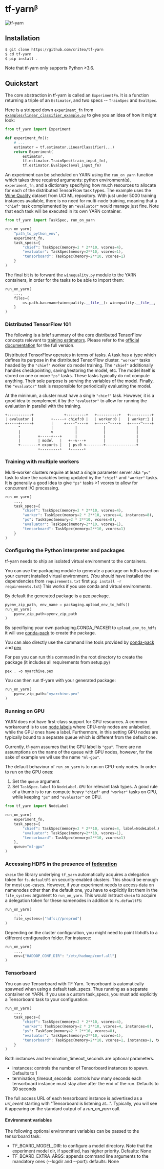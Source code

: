 tf-yarnᵝ
========

![tf-yarn](skein.png)

Installation
------------

```bash
$ git clone https://github.com/criteo/tf-yarn
$ cd tf-yarn
$ pip install .
```

Note that tf-yarn only supports Python ≥3.6.

[skein-criteo-forks]: https://github.com/criteo-forks/skein

Quickstart
----------

The core abstraction in tf-yarn is called an `ExperimentFn`. It is
a function returning a triple of an `Estimator`, and two specs --
`TrainSpec` and `EvalSpec`.

Here is a stripped down `experiment_fn` from
[`examples/linear_classifier_example.py`](examples/linear_classifier_example.py)
to give you an idea of how it might look:

```python
from tf_yarn import Experiment

def experiment_fn():
    # ...
    estimator = tf.estimator.LinearClassifier(...)
    return Experiment(
        estimator,
        tf.estimator.TrainSpec(train_input_fn),
        tf.estimator.EvalSpec(eval_input_fn)
```

An experiment can be scheduled on YARN using the `run_on_yarn` function which
takes three required arguments: python environment(s), `experiment_fn`,
and a dictionary specifying how much resources to allocate for each of the
distributed TensorFlow task types. The example uses the [Wine Quality][wine-quality]
dataset from UCI ML repository. With just under 5000 training instances available,
there is no need for multi-node training, meaning that a `"chief"` task complemented by an
`"evaluator"` would manage just fine. Note that each task will be executed
in its own YARN container.

```python
from tf_yarn import TaskSpec, run_on_yarn 

run_on_yarn(
    "path_to_python_env",
    experiment_fn,
    task_specs={
        "chief": TaskSpec(memory=2 * 2**10, vcores=4),
        "evaluator": TaskSpec(memory=2**10, vcores=1),
        "tensorboard": TaskSpec(memory=2**10, vcores=1)
    }
)
```

The final bit is to forward the `winequality.py` module to the YARN containers,
in order for the tasks to be able to import them:

```python
run_on_yarn(
    ...,
    files={
        os.path.basename(winequality.__file__): winequality.__file__,
    }
)
```

[wine-quality]: https://archive.ics.uci.edu/ml/datasets/Wine+Quality

### Distributed TensorFlow 101

The following is a brief summary of the core distributed TensorFlow
concepts relevant to [training estimators][train-and-evaluate]. Please refer
to the [official documentation][distributed-tf] for the full version.

Distributed TensorFlow operates in terms of tasks. A task has a type which
defines its purpose in the distributed TensorFlow cluster. ``"worker"`` tasks
headed by the `"chief"` worker do model training. The `"chief"` additionally
handles checkpointing, saving/restoring the model, etc. The model itself is
stored on one or more `"ps"` tasks. These tasks typically do not compute
anything. Their sole purpose is serving the variables of the model. Finally,
the `"evaluator"` task is responsible for periodically evaluating the model.

At the minimum, a cluster must have a single `"chief"` task. However, it
is a good idea to complement it by the `"evaluator"` to allow for running
the evaluation in parallel with the training.

```
+-----------+              +---------+   +----------+   +----------+
| evaluator |        +-----+ chief:0 |   | worker:0 |   | worker:1 |
+-----+-----+        |     +----^----+   +-----^----+   +-----^----+
      ^              |          |            |              |
      |              v          |            |              |
      |        +-----+---+      |            |              |
      |        | model   |   +--v---+        |              |
      +--------+ exports |   | ps:0 <--------+--------------+
               +---------+   +------+
```

[distributed-tf]: https://www.tensorflow.org/deploy/distributed
[train-and-evaluate]: https://www.tensorflow.org/api_docs/python/tf/estimator/train_and_evaluate

### Training with multiple workers

Multi-worker clusters require at least a single parameter server aka `"ps"` task
to store the variables being updated by the `"chief"` and `"worker"` tasks. It is
generally a good idea to give `"ps"` tasks >1 vcores to allow for concurrent I/O
processing.

```python
run_on_yarn(
    ...,
    task_specs={
        "chief": TaskSpec(memory=2 * 2**10, vcores=4),
        "worker": TaskSpec(memory=2 * 2**10, vcores=4, instances=8),
        "ps": TaskSpec(memory=2 * 2**10, vcores=8),
        "evaluator": TaskSpec(memory=2**10, vcores=1),
        "tensorboard": TaskSpec(memory=2**10, vcores=1)
    }
)
```

### Configuring the Python interpreter and packages

tf-yarn needs to ship an isolated virtual environment to the containers. 

You can use the packaging module to generate a package on hdfs based on your current installed virtual environment.
(You should have installed the dependencies from `requirements.txt` first `pip install -r requirements.txt`)
This works if you use conda and virtual environments.

By default the generated package is a [pex][pex] package.

```python
pyenv_zip_path, env_name = packaging.upload_env_to_hdfs()
run_on_yarn(
    pyenv_zip_path=pyenv_zip_path
)
```

By specifiying your own packaging.CONDA_PACKER to `upload_env_to_hdfs` it will use [conda-pack][conda-pack] to create the package.

You can also directly use the command line tools provided by [conda-pack][conda-pack] and [pex][pex]

For pex you can run this command in the root directory to create the package (it includes all requirements from setup.py)
```
pex . -o myarchive.pex
```

You can then run tf-yarn with your generated package:

```python
run_on_yarn(
    pyenv_zip_path="myarchive.pex"
)
```

[conda-pack]: https://conda.github.io/conda-pack/
[pex]: https://pex.readthedocs.io/en/stable/

### Running on GPU

YARN does not have first-class support for GPU resources. A common workaround is
to use [node labels][node-labels] where CPU-only nodes are unlabelled, while
the GPU ones have a label. Furthermore, in this setting GPU nodes are
typically bound to a separate queue which is different from the default one.

Currently, tf-yarn assumes that the GPU label is ``"gpu"``. There are no
assumptions on the name of the queue with GPU nodes, however, for the sake of
example we wil use the name ``"ml-gpu"``.

The default behaviour of `run_on_yarn` is to run on CPU-only nodes. In order
to run on the GPU ones:

1. Set the `queue` argument.
2. Set `TaskSpec.label` to `NodeLabel.GPU` for relevant task types.
   A good rule of a thumb is to run compute heavy `"chief"` and `"worker"`
   tasks on GPU, while keeping `"ps"` and `"evaluator"` on CPU.

```python
from tf_yarn import NodeLabel

run_on_yarn(
    experiment_fn,
    task_specs={
        "chief": TaskSpec(memory=2 * 2**10, vcores=4, label=NodeLabel.GPU),
        "evaluator": TaskSpec(memory=2**10, vcores=1),
        "tensorboard": TaskSpec(memory=2**10, vcores=1)
    },
    queue="ml-gpu"
)
```

[node-labels]: https://hadoop.apache.org/docs/stable/hadoop-yarn/hadoop-yarn-site/NodeLabel.html

### Accessing HDFS in the presence of [federation][federation]

`skein` the library underlying `tf_yarn` automatically acquires a delegation token
for ``fs.defaultFS`` on security-enabled clusters. This should be enough for most
use-cases. However, if your experiment needs to access data on namenodes other than
the default one, you have to explicitly list them in the `file_systems` argument
to `run_on_yarn`. This would instruct `skein` to acquire a delegation token for
these namenodes in addition to ``fs.defaultFS``:

```python
run_on_yarn(
    ...,
    file_systems=["hdfs://preprod"]
)
```

Depending on the cluster configuration, you might need to point libhdfs to a
different configuration folder. For instance:

```python
run_on_yarn(
    ...,
    env={"HADOOP_CONF_DIR": "/etc/hadoop/conf.all"}
)
```

[federation]: https://hadoop.apache.org/docs/stable/hadoop-project-dist/hadoop-hdfs/Federation.html

### Tensorboard

You can use Tensorboard with TF Yarn.
Tensorboard is automatically spawned when using a default task_specs. Thus running as a separate container on YARN.
If you use a custom task_specs, you must add explicitly a Tensorboard task to your configuration.

```python
run_on_yarn(
    ...,
    task_specs={
        "chief": TaskSpec(memory=2 * 2**10, vcores=4),
        "worker": TaskSpec(memory=2 * 2**10, vcores=4, instances=8),
        "ps": TaskSpec(memory=2 * 2**10, vcores=8),
        "evaluator": TaskSpec(memory=2**10, vcores=1),
        "tensorboard": TaskSpec(memory=2**10, vcores=1, instances=1, termination_timeout_seconds=30)
    }
)
```

Both instances and termination_timeout_seconds are optional parameters.
* instances: controls the number of Tensorboard instances to spawn. Defaults to 1
* termination_timeout_seconds: controls how many seconds each tensorboard instance must stay alive after the end of the run. Defaults to 30 seconds

The full access URL of each tensorboard instance is advertised as a _url_event_ starting with "Tensorboard is listening at...".
Typically, you will see it appearing on the standard output of a _run_on_yarn_ call.

#### Environment variables
The following optional environment variables can be passed to the tensorboard task:
* TF_BOARD_MODEL_DIR: to configure a model directory. Note that the experiment model dir, if specified, has higher priority. Defaults: None
* TF_BOARD_EXTRA_ARGS: appends command line arguments to the mandatory ones (--logdir and --port): defaults: None 
